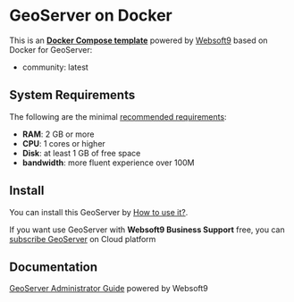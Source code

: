 # GeoServer on Docker  

This is an **[Docker Compose template](https://github.com/Websoft9/docker-library)** powered by [Websoft9](https://www.websoft9.com) based on Docker for GeoServer:


 - community:  latest


## System Requirements

The following are the minimal [recommended requirements](https://github.com/geoserver/geoserver-cloud):

* **RAM**: 2 GB or more
* **CPU**: 1 cores or higher
* **Disk**: at least 1 GB of free space
* **bandwidth**: more fluent experience over 100M  

## Install

You can install this GeoServer by [How to use it?](https://github.com/Websoft9/docker-library#how-to-use-it).   

If you want use GeoServer with **Websoft9 Business Support** free, you can [subscribe GeoServer](https://www.websoft9.com/apps) on Cloud platform

## Documentation

[GeoServer Administrator Guide](https://support.websoft9.com/docs/geoserver) powered by Websoft9